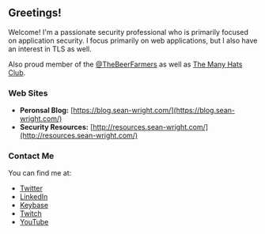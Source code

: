 ## Greetings!

Welcome! I'm a passionate security professional who is primarily focused on application security. I focus primarily on web applications, but I also have an interest in TLS as well.

Also proud member of the [@TheBeerFarmers](http://thebeerfarmers.org/) as well as [The Many Hats Club](https://themanyhats.club/).

### Web Sites

* **Peronsal Blog:** [https://blog.sean-wright.com/](https://blog.sean-wright.com/)
* **Security Resources:** [http://resources.sean-wright.com/](http://resources.sean-wright.com/)

### Contact Me

You can find me at:

* [Twitter](https://twitter.com/SeanWrightSec)
* [LinkedIn](https://www.linkedin.com/in/seanwright01/)
* [Keybase](https://keybase.io/sean_wright)
* [Twitch](https://www.twitch.tv/seanwrightsec)
* [YouTube](https://www.youtube.com/channel/UC79ThesxTbp9QRX45kMpoLA)
